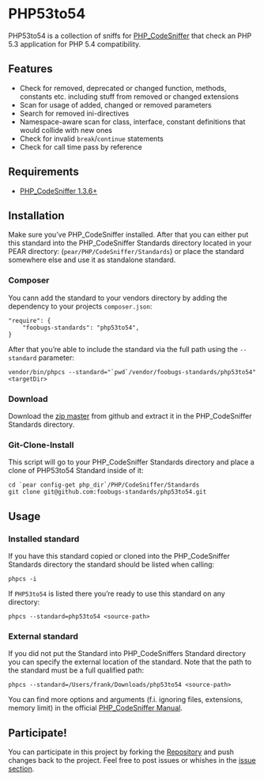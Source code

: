 PHP53to54
===============================================================================
PHP53to54 is a collection of sniffs for [PHP_CodeSniffer](http://pear.php.net/PHP_CodeSniffer) that check an PHP 5.3 application for PHP 5.4 compatibility.

Features
--------

* Check for removed, deprecated or changed function, methods, constants etc. including stuff from removed or changed extensions
* Scan for usage of added, changed or removed parameters
* Search for removed ini-directives
* Namespace-aware scan for class, interface, constant definitions that would collide with new ones
* Check for invalid `break`/`continue` statements
* Check for call time pass by reference

Requirements
------------

* [PHP_CodeSniffer 1.3.6+](http://pear.php.net/PHP_CodeSniffer)

Installation
------------

Make sure you’ve PHP_CodeSniffer installed. After that you can either put this standard into the PHP_CodeSniffer Standards directory located in your PEAR directory: (`pear/PHP/CodeSniffer/Standards`) or place the standard somewhere else and use it as standalone standard.

### Composer

You cann add the standard to your vendors directory by adding the dependency to your projects `composer.json`: 

	"require": {
    	"foobugs-standards": "php53to54",
	}

After that you’re able to include the standard via the full path using the `--standard` parameter:

	vendor/bin/phpcs --standard="`pwd`/vendor/foobugs-standards/php53to54" <targetDir>

### Download
	
Download the [zip master](https://github.com/foobugs-standards/php53to54/archive/master.zip) from github and extract it in the PHP_CodeSniffer Standards directory.

### Git-Clone-Install

This script will go to your PHP_CodeSniffer Standards directory and place
a clone of PHP53to54 Standard inside of it:

	cd `pear config-get php_dir`/PHP/CodeSniffer/Standards
	git clone git@github.com:foobugs-standards/php53to54.git

Usage
-----

### Installed standard

If you have this standard copied or cloned into the PHP_CodeSniffer Standards directory the standard should be listed when calling:

	phpcs -i

If `PHP53to54` is listed there you’re ready to use this standard on any directory:

	phpcs --standard=php53to54 <source-path>

### External standard
	
If you did not put the Standard into PHP_CodeSniffers Standard directory you can specify the external location of the standard. Note that the path to the standard must be a full qualified path:

	phpcs --standard=/Users/frank/Downloads/php53to54 <source-path>

You can find more options and arguments (f.i. ignoring files, extensions, memory limit) in the official [PHP_CodeSniffer Manual](http://pear.php.net/manual/en/package.php.php-codesniffer.php).


Participate!
------------
You can participate in this project by forking the [Repository](https://github.com/foobugs-standards/php53to54/) and push changes back to the project. Feel free to post issues or whishes in the [issue section](https://github.com/foobugs-standards/php53to54/issues).
